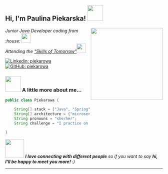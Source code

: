 <h2> Hi, I'm Paulina Piekarska! <img src="https://media.giphy.com/media/mGcNjsfWAjY5AEZNw6/giphy.gif" width="50"></h2>
<img align='right' src="https://media.giphy.com/media/ieyl9zmCjO4b4t6qoY/giphy.gif" width="230">
<p><em>Junior Java Developer coding from :house: <img src="https://media.giphy.com/media/fYSnHlufseco8Fh93Z/giphy.gif" width="30"></br>Attending the <a href="https://events.withgoogle.com/umiejetnosci-jutra/czego-si-naucz/">"Skills of Tomorrow"</a><img src="https://media.giphy.com/media/WUlplcMpOCEmTGBtBW/giphy.gif" width="30"> 
</em></p>



[![Linkedin: piekarowa](https://img.shields.io/badge/-piekarowa-blue?style=flat-square&logo=Linkedin&logoColor=white&link=http://linkedin.com/in/paulina-piekarska-java-developer)](http://linkedin.com/in/paulina-piekarska-java-developer)
[![GitHub: piekarowa](https://img.shields.io/github/followers/piekarowa?label=follow&style=social)](https://github.com/piekarowa)



### <img src="https://media.giphy.com/media/VgCDAzcKvsR6OM0uWg/giphy.gif" width="50"> A little more about me...  

```java
public class Piekarowa {

    String[] stack = {"Java", "Spring", "SpringBoot", "Hibernate", "SQL", "HTML", "CSS", "Typescript", "React", "Docker"};
    String[] architecture = {"microservices", "design patterns"};
    String pronouns = "she/her";
    String challenge = "I practice on <a href=\"https://www.codewars.com/users/piekarowa\">codewars</a>";
   
}
```

<img src="https://media.giphy.com/media/LnQjpWaON8nhr21vNW/giphy.gif" width="60"> <em><b>I love connecting with different people</b> so if you want to say <b>hi, I'll be happy to meet you more!</b> :)</em>

---


